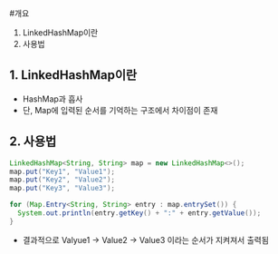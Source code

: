 #개요
1. LinkedHashMap이란
2. 사용법

## 1. LinkedHashMap이란
- HashMap과 흡사
- 단, Map에 입력된 순서를 기억하는 구조에서 차이점이 존재

## 2. 사용법
``` java
LinkedHashMap<String, String> map = new LinkedHashMap<>();
map.put("Key1", "Value1");
map.put("Key2", "Value2");
map.put("Key3", "Value3");

for (Map.Entry<String, String> entry : map.entrySet()) {
  System.out.println(entry.getKey() + ":" + entry.getValue());
}

```
- 결과적으로 Valyue1 -> Value2 -> Value3 이라는 순서가 지켜져서 출력됨
